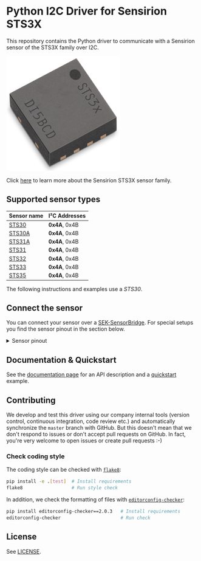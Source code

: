 # Python I2C Driver for Sensirion STS3X

This repository contains the Python driver to communicate with a Sensirion sensor of the STS3X family over I2C. 

<img src="https://raw.githubusercontent.com/Sensirion/python-i2c-sts3x/master/images/STS3x.png"
    width="300px" alt="STS3X picture">


Click [here](https://www.sensirion.com/search/products?q=STS3x) to learn more about the Sensirion STS3X sensor family.



## Supported sensor types

| Sensor name   | I²C Addresses  |
| ------------- | -------------- |
|[STS30](https://sensirion.com/products/catalog/STS30-DIS)| **0x4A**, 0x4B|
|[STS30A](https://www.sensirion.com/products/catalog/STS30A-DIS)| **0x4A**, 0x4B|
|[STS31A](https://www.sensirion.com/products/catalog/STS31A-DIS)| **0x4A**, 0x4B|
|[STS31](https://www.sensirion.com/products/catalog/STS31-DIS)| **0x4A**, 0x4B|
|[STS32](https://www.sensirion.com/products/catalog/STS32-DIS)| **0x4A**, 0x4B|
|[STS33](https://www.sensirion.com/products/catalog/STS33-DIS)| **0x4A**, 0x4B|
|[STS35](https://www.sensirion.com/products/catalog/STS35-DIS)| **0x4A**, 0x4B|

The following instructions and examples use a *STS30*.



## Connect the sensor

You can connect your sensor over a [SEK-SensorBridge](https://developer.sensirion.com/product-support/sek-sensorbridge/).
For special setups you find the sensor pinout in the section below.

<details><summary>Sensor pinout</summary>
<p>
<img src="https://raw.githubusercontent.com/Sensirion/python-i2c-sts3x/master/images/STS3x_pinout.png"
     width="300px" alt="sensor wiring picture">

| *Pin* | *Cable Color* | *Name* | *Description*  | *Comments* |
|-------|---------------|:------:|----------------|------------|
| 1 | green | SDA | I2C: Serial data input / output | 
| 2 | black | GND | Ground | 
| 3 | yellow | SCL | I2C: Serial clock input | 
| 4 | red | VDD | Supply Voltage | 2.15V to 5.5V


</p>
</details>


## Documentation & Quickstart

See the [documentation page](https://sensirion.github.io/python-i2c-sts3x) for an API description and a 
[quickstart](https://sensirion.github.io/python-i2c-sts3x/execute-measurements.html) example.


## Contributing

We develop and test this driver using our company internal tools (version
control, continuous integration, code review etc.) and automatically
synchronize the `master` branch with GitHub. But this doesn't mean that we
don't respond to issues or don't accept pull requests on GitHub. In fact,
you're very welcome to open issues or create pull requests :-)

### Check coding style

The coding style can be checked with [`flake8`](http://flake8.pycqa.org/):

```bash
pip install -e .[test]  # Install requirements
flake8                  # Run style check
```

In addition, we check the formatting of files with
[`editorconfig-checker`](https://editorconfig-checker.github.io/):

```bash
pip install editorconfig-checker==2.0.3   # Install requirements
editorconfig-checker                      # Run check
```

## License

See [LICENSE](LICENSE).
